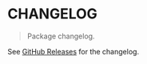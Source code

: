 # CHANGELOG

> Package changelog.

See [GitHub Releases](https://github.com/stdlib-js/regexp-color-hexadecimal/releases) for the changelog.